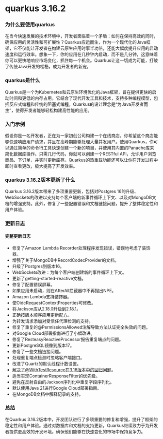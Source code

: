# quarkus 3.16.2
### 为什么要使用quarkus

在当今快速发展的技术环境中，开发者面临着一个矛盾：如何在保持高效的同时，确保应用的灵活性和可扩展性？Quarkus应运而生，作为一个现代化的Java框架，它不仅能让开发者在构建云原生应用时事半功倍，还能大幅度提升应用的启动速度和运行效率。想象一下，你的应用在几秒钟内启动，而不是几分钟，这意味着你可以更快地响应市场变化，抓住每一个机会。Quarkus让这一切成为可能，打破了传统Java开发的桎梏，成为开发者的新宠。

### quarkus是什么

Quarkus是一个为Kubernetes和云原生环境优化的Java框架，旨在提供更快的启动时间和更低的内存占用。它结合了现代开发工具和技术，支持多种编程模型，包括反应式编程和传统的阻塞式编程。Quarkus的设计理念是“为Java开发者而生”，使得开发者能够轻松构建高性能的应用。

### 入门示例

假设你是一名开发者，正在为一家初创公司构建一个在线商店。你希望这个商店能够快速响应用户请求，并且在高峰期能够处理大量并发用户。使用Quarkus，你可以通过简单的命令行工具快速创建一个新的项目，并使用其内置的Panache库来简化数据库操作。只需几行代码，你就可以创建一个RESTful API，允许用户浏览商品、下订单，并实时更新库存。Quarkus的热重载功能还可以让你在开发过程中即时查看更改，极大提高了开发效率。

### quarkus 3.16.2版本更新了什么

Quarkus 3.16.2版本带来了多项重要更新，包括对Postgres 16的升级、WebSockets的改进以支持每个客户端的新事件循环上下文、以及对MongoDB文档的增强支持。此外，修复了一些配置错误和文档链接问题，提升了整体稳定性和用户体验。

### 更新日志

#### 完整更新日志
- 修复了Amazon Lambda Recorder处理程序发现错误，错误地考虑了装饰器。
- 增强了关于MongoDB中RecordCodecProvider的文档。
- 升级了Postgres到版本16。
- WebSockets改进：为每个客户端创建新的事件循环上下文。
- 更新了getting-started-reactive文档。
- 修复了配置错误屏幕。
- 如果应用未启动，则在AfterAll拦截器中不再抛出NPE。
- Amazon Lambda支持装饰器。
- 使OidcRequestContextProperties可修改。
- 将Jackson库从2.18.0升级到2.18.1。
- 正确按版本顺序应用更新配方。
- 为转发请求添加对受信任代理检测的支持。
- 修复了重复的@PermissionsAllowed注解导致方法认证完全失效的问题。
- 对Google Cloud部署指南进行了小幅改进。
- 修复了ResteasyReactiveProcessor报告重复端点的问题。
- 更新PostgreSQL镜像到版本17。
- 修复了一些文档链接问题。
- 处理重复端点检测时忽略客户端接口。
- 改进了Quartz的默认线程计数设置。
- 解决了@WithTestResource在3.16版本中的回归问题。
- 适当实现ContainerResponseFilter的优先级。
- 避免在反射自由的Jackson序列化中重复字段序列化。
- 默认使用Java 21进行Google Cloud部署指南。
- 在MongoDB文档中解释记录的支持。

### 总结

在Quarkus 3.16.2版本中，开发团队进行了多项重要的修复和增强，提升了框架的稳定性和用户体验。通过对数据库和文档的支持更新，Quarkus继续致力于为开发者提供更高效的开发环境，确保他们能够在快速变化的市场中保持竞争力。